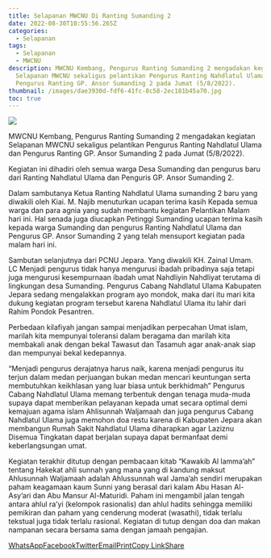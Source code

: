 ```yaml
---
title: Selapanan MWCNU Di Ranting Sumanding 2
date: 2022-08-30T10:55:56.265Z
categories:
  - Selapanan
tags:
  - Selapanan
  - MWCNU
description: MWCNU Kembang, Pengurus Ranting Sumanding 2 mengadakan kegiatan
  Selapanan MWCNU sekaligus pelantikan Pengurus Ranting Nahdlatul Ulama dan
  Pengurus Ranting GP. Ansor Sumanding 2 pada Jumat (5/8/2022).
thumbnail: /images/dae3930d-fdf6-41fc-8c58-2ec181b45a70.jpg
toc: true
---
```

<!--StartFragment-->

![](/images/dae3930d-fdf6-41fc-8c58-2ec181b45a70.jpg)

MWCNU Kembang, Pengurus Ranting Sumanding 2 mengadakan kegiatan Selapanan MWCNU sekaligus pelantikan Pengurus Ranting Nahdlatul Ulama dan Pengurus Ranting GP. Ansor Sumanding 2 pada Jumat (5/8/2022).

Kegiatan ini dihadiri oleh semua warga Desa Sumanding dan pengurus baru dari Ranting Nahdlatul Ulama dan Penguris GP. Ansor Sumanding 2.

Dalam sambutanya Ketua Ranting Nahdlatul Ulama sumanding 2 baru yang diwakili oleh Kiai. M. Najib menuturkan ucapan terima kasih Kepada semua warga dan para agnia yang sudah membantu kegiatan Pelantikan Malam hari ini. Hal senada juga diucapkan Petinggi Sumanding ucapan terima kasih kepada warga Sumanding dan pengurus Ranting Nahdlatul Ulama dan Pengurus GP. Ansor Sumanding 2 yang telah mensuport kegiatan pada malam hari ini.

Sambutan selanjutnya dari PCNU Jepara. Yang diwakili KH. Zainal Umam. LC Menjadi pengurus tidak hanya mengurusi ibadah pribadinya saja tetapi juga mengurusi kesempurnaan ibadah umat Nahdliyin Nahdliyat terutama di lingkungan desa Sumanding. Pengurus Cabang Nahdlatul Ulama Kabupaten Jepara sedang mengalakkan program ayo mondok, maka dari itu mari kita dukung kegiatan program tersebut karena Nahdlatul Ulama itu lahir dari Rahim Pondok Pesantren.

Perbedaan kilafiyah jangan sampai menjadikan perpecahan Umat islam, marilah kita mempunyai toleransi dalam beragama dan marilah kita membakali anak dengan bekal Tawasut dan Tasamuh agar anak-anak siap dan mempunyai bekal kedepannya.

“Menjadi pengurus derajatnya harus naik, karena menjadi pengurus itu terjun dalam medan perjuangan bukan medan mencari keuntungan serta membutuhkan keikhlasan yang luar biasa untuk berkhidmah” Pengurus Cabang Nahdlatul Ulama memang terbentuk dengan tenaga muda-muda supaya dapat memberikan pelayanan kepada umat secara optimal demi kemajuan agama islam Ahlisunnah Waljamaah dan juga pengurus Cabang Nahdlatul Ulama juga memohon doa restu karena di Kabupaten Jepara akan membangun Rumah Sakit Nahdlatul Ulama diharapkan agar Laziznu Disemua Tingkatan dapat berjalan supaya dapat bermanfaat demi keberlangsungan umat.

Kegiatan terakhir ditutup dengan pembacaan kitab “Kawakib Al lamma’ah” tentang Hakekat ahli sunnah yang mana yang di kandung maksut Ahlusunnah Waljamaah adalah Ahlussunnah wal Jama’ah sendiri merupakan paham keagamaan kaum Sunni yang berasal dari kalam Abu Hasan Al-Asy’ari dan Abu Mansur Al-Maturidi. Paham ini mengambil jalan tengah antara ahlul ra’yi (kelompok rasionalis) dan ahlul hadits sehingga memiliki pemikiran dan paham yang cenderung moderat (wasathi), tidak terlalu tekstual juga tidak terlalu rasional. Kegiatan di tutup dengan doa dan makan nampanan secara bersama sama dengan jamaah pengajian.

[WhatsApp](https://mwcnukembang.or.id/#whatsapp "WhatsApp")[Facebook](https://mwcnukembang.or.id/#facebook "Facebook")[Twitter](https://mwcnukembang.or.id/#twitter "Twitter")[Email](https://mwcnukembang.or.id/#email "Email")[Print](https://mwcnukembang.or.id/#print "Print")[Copy Link](https://mwcnukembang.or.id/#copy_link "Copy Link")[Share](https://www.addtoany.com/share#url=https%3A%2F%2Fmwcnukembang.or.id%2Fselapanan-mwcnu-di-ranting-sumanding-2%2F&title=Selapanan%20MWCNU%20Di%20Ranting%20Sumanding%202)

<!--EndFragment-->